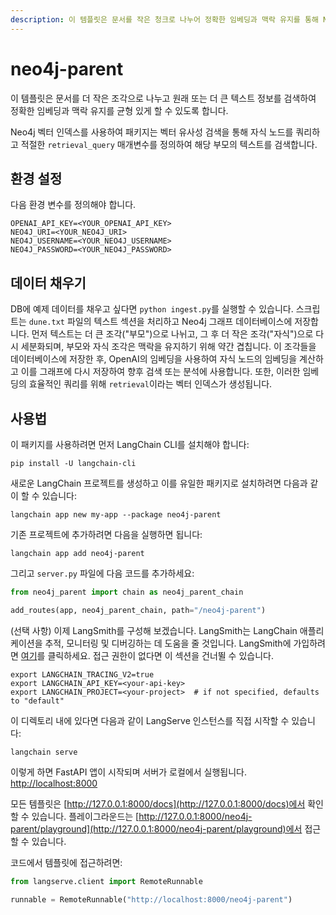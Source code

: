 ```yaml
---
description: 이 템플릿은 문서를 작은 청크로 나누어 정확한 임베딩과 맥락 유지를 통해 Neo4j 벡터 인덱스를 활용합니다.
---
```


# neo4j-parent

이 템플릿은 문서를 더 작은 조각으로 나누고 원래 또는 더 큰 텍스트 정보를 검색하여 정확한 임베딩과 맥락 유지를 균형 있게 할 수 있도록 합니다.

Neo4j 벡터 인덱스를 사용하여 패키지는 벡터 유사성 검색을 통해 자식 노드를 쿼리하고 적절한 `retrieval_query` 매개변수를 정의하여 해당 부모의 텍스트를 검색합니다.

## 환경 설정

다음 환경 변수를 정의해야 합니다.

```
OPENAI_API_KEY=<YOUR_OPENAI_API_KEY>
NEO4J_URI=<YOUR_NEO4J_URI>
NEO4J_USERNAME=<YOUR_NEO4J_USERNAME>
NEO4J_PASSWORD=<YOUR_NEO4J_PASSWORD>
```


## 데이터 채우기

DB에 예제 데이터를 채우고 싶다면 `python ingest.py`를 실행할 수 있습니다. 
스크립트는 `dune.txt` 파일의 텍스트 섹션을 처리하고 Neo4j 그래프 데이터베이스에 저장합니다. 
먼저 텍스트는 더 큰 조각("부모")으로 나뉘고, 그 후 더 작은 조각("자식")으로 다시 세분화되며, 부모와 자식 조각은 맥락을 유지하기 위해 약간 겹칩니다. 
이 조각들을 데이터베이스에 저장한 후, OpenAI의 임베딩을 사용하여 자식 노드의 임베딩을 계산하고 이를 그래프에 다시 저장하여 향후 검색 또는 분석에 사용합니다. 
또한, 이러한 임베딩의 효율적인 쿼리를 위해 `retrieval`이라는 벡터 인덱스가 생성됩니다.

## 사용법

이 패키지를 사용하려면 먼저 LangChain CLI를 설치해야 합니다:

```shell
pip install -U langchain-cli
```


새로운 LangChain 프로젝트를 생성하고 이를 유일한 패키지로 설치하려면 다음과 같이 할 수 있습니다:

```shell
langchain app new my-app --package neo4j-parent
```


기존 프로젝트에 추가하려면 다음을 실행하면 됩니다:

```shell
langchain app add neo4j-parent
```


그리고 `server.py` 파일에 다음 코드를 추가하세요:
```python
from neo4j_parent import chain as neo4j_parent_chain

add_routes(app, neo4j_parent_chain, path="/neo4j-parent")
```


(선택 사항) 이제 LangSmith를 구성해 보겠습니다. 
LangSmith는 LangChain 애플리케이션을 추적, 모니터링 및 디버깅하는 데 도움을 줄 것입니다. 
LangSmith에 가입하려면 [여기](https://smith.langchain.com/)를 클릭하세요. 
접근 권한이 없다면 이 섹션을 건너뛸 수 있습니다.

```shell
export LANGCHAIN_TRACING_V2=true
export LANGCHAIN_API_KEY=<your-api-key>
export LANGCHAIN_PROJECT=<your-project>  # if not specified, defaults to "default"
```


이 디렉토리 내에 있다면 다음과 같이 LangServe 인스턴스를 직접 시작할 수 있습니다:

```shell
langchain serve
```


이렇게 하면 FastAPI 앱이 시작되며 서버가 로컬에서 실행됩니다.
[http://localhost:8000](http://localhost:8000)

모든 템플릿은 [http://127.0.0.1:8000/docs](http://127.0.0.1:8000/docs)에서 확인할 수 있습니다.
플레이그라운드는 [http://127.0.0.1:8000/neo4j-parent/playground](http://127.0.0.1:8000/neo4j-parent/playground)에서 접근할 수 있습니다.

코드에서 템플릿에 접근하려면:

```python
from langserve.client import RemoteRunnable

runnable = RemoteRunnable("http://localhost:8000/neo4j-parent")
```